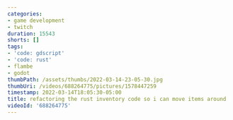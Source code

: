```yaml
---
categories:
- game development
- twitch
duration: 15543
shorts: []
tags:
- 'code: gdscript'
- 'code: rust'
- flambe
- godot
thumbPath: /assets/thumbs/2022-03-14-23-05-30.jpg
thumbUri: /videos/688264775/pictures/1578447259
timestamp: 2022-03-14T18:05:30-05:00
title: refactoring the rust inventory code so i can move items around
videoId: '688264775'
---
```

